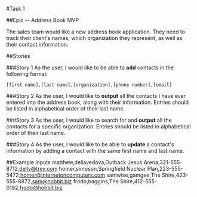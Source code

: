 #Task 1

##Epic -- Address Book MVP

The sales team would like a new address book application. They need to track their client's names, which organization they represent, as well as their contact information.

##Stories

###Story 1
As the user, I would like to be able to **add** contacts in the following format:

`[first name],[last name],[organization],[phone number],[email]`

###Story 2
As the user, I would like to **output** all the contacts I have ever entered into the address book, along with their information. Entries should be listed in alphabetical order of their last name.

###Story 3
As the user, I would like to search for and **output** all the contacts for a specific organization. Entries should be listed in alphabetical order of their last name.

###Story 4
As the user, I would like to be able to **update** a contact's information by adding a contact with the same first name and last name.



##Example Inputs
	matthew,dellavedova,Outback Jesus Arena,321-555-8712,delly@trey.com
	homer,simpson,Springfield Nuclear Plan,223-555-5472,homer@internetoncomputers.com
	samwise,gamgee,The Shire,423-555-8872,sam@hobbit.biz
	frodo,baggins,The Shire,412-555-0192,frodo@hobbit.biz
